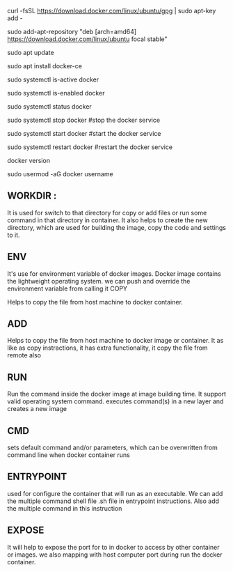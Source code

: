 


curl -fsSL https://download.docker.com/linux/ubuntu/gpg | sudo apt-key add -

sudo add-apt-repository "deb [arch=amd64] https://download.docker.com/linux/ubuntu focal stable"

sudo apt update

sudo apt install docker-ce

sudo systemctl is-active docker

sudo systemctl is-enabled docker

sudo systemctl status docker


sudo systemctl stop docker			#stop the docker service

sudo systemctl start docker			#start the docker service

sudo systemctl  restart docker		#restart the docker service

docker version

sudo usermod -aG docker username




## WORKDIR :

It is used for switch to that directory for copy or add files or run some command in that directory in container. It also helps to create the new directory, which are used for building the image, copy the code and settings to it.


## ENV 

It's use for environment variable of docker images. Docker image contains the lightweight operating system. we can push and override the environment variable from  calling it
COPY 

Helps to copy the file from host machine to docker container.


## ADD 

Helps to copy the file from host machine to docker image or container. It as like as copy instractions, it has extra functionality, it copy the file from remote also



## RUN 
 
 Run the command inside the docker image at image building time. It support valid operating system command.   executes command(s) in a new layer and creates a new image

## CMD 

sets default command and/or parameters, which can be overwritten from command line when docker container runs

## ENTRYPOINT 

used for configure the container that will run as an executable. We can add the multiple command shell file .sh file in entrypoint instructions. Also add the multiple command in this instruction

## EXPOSE 

It will help to expose the port for to in docker to access by other container or images. we also mapping with host computer port during run the docker container.
